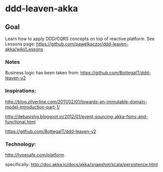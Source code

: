 ddd-leaven-akka
===============

## Goal
Learn how to apply DDD/CQRS concepts on top of reactive platform.
See Lessons page: https://github.com/pawelkaczor/ddd-leaven-akka/wiki/Lessons

### Notes
Business logic has been taken from: https://github.com/BottegaIT/ddd-leaven-v2


### Inspirations:

http://blog.zilverline.com/2011/02/01/towards-an-immutable-domain-model-introduction-part-1/

http://debasishg.blogspot.in/2012/01/event-sourcing-akka-fsms-and-functional.html

https://github.com/BottegaIT/ddd-leaven-v2

### Technology:
http://typesafe.com/platform

specifically:
http://doc.akka.io/docs/akka/snapshot/scala/persistence.html


